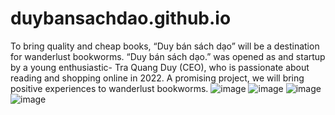 # duybansachdao.github.io
To bring quality and cheap books, “Duy bán sách dạo” will be a destination for wanderlust bookworms.  “Duy bán sách dạo.” was opened as and startup by a young enthusiastic- Tra Quang Duy (CEO), who is passionate about reading and shopping online in 2022. A promising project, we will bring positive experiences to wanderlust bookworms.
![image](https://user-images.githubusercontent.com/92014047/230530437-33292d33-e92d-4bec-a8dd-d4a66899e898.png)
![image](https://user-images.githubusercontent.com/92014047/230530474-fe79393b-33b7-4913-a1bd-9cc150246810.png)
![image](https://user-images.githubusercontent.com/92014047/230530514-d24b0d14-6b75-4272-a398-090f4529bfd8.png)
![image](https://user-images.githubusercontent.com/92014047/230530570-e08c9383-3bd0-4e38-9f1f-4dd9baeed990.png)
